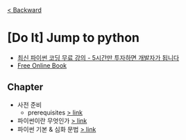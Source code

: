 [< Backward](../README.md)

# [Do It] Jump to python

- [최신 파이썬 코딩 무료 강의 - 5시간만 투자하면 개발자가 됩니다](https://youtu.be/KL1MIuBfWe0)
- [Free Online Book](https://wikidocs.net/book/1)

## Chapter

- 사전 준비
    - prerequisites [> link](./0_prerequisites/README.md)
- 파이썬이란 무엇인가 [> link](./1_what_is_python/README.md)
- 파이썬 기본 & 심화 문법 [> link](./2_base_syntax/README.md)